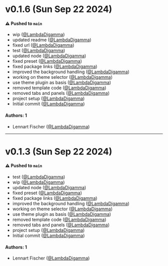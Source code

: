 # v0.1.6 (Sun Sep 22 2024)

#### ⚠️ Pushed to `main`

- wip ([@LambdaDigamma](https://github.com/LambdaDigamma))
- updated readme ([@LambdaDigamma](https://github.com/LambdaDigamma))
- fixed url ([@LambdaDigamma](https://github.com/LambdaDigamma))
- test ([@LambdaDigamma](https://github.com/LambdaDigamma))
- updated node ([@LambdaDigamma](https://github.com/LambdaDigamma))
- fixed preset ([@LambdaDigamma](https://github.com/LambdaDigamma))
- fixed package links ([@LambdaDigamma](https://github.com/LambdaDigamma))
- improved the background handling ([@LambdaDigamma](https://github.com/LambdaDigamma))
- working on theme selector ([@LambdaDigamma](https://github.com/LambdaDigamma))
- use theme plugin as basis ([@LambdaDigamma](https://github.com/LambdaDigamma))
- removed template code ([@LambdaDigamma](https://github.com/LambdaDigamma))
- removed tabs and panels ([@LambdaDigamma](https://github.com/LambdaDigamma))
- project setup ([@LambdaDigamma](https://github.com/LambdaDigamma))
- Initial commit ([@LambdaDigamma](https://github.com/LambdaDigamma))

#### Authors: 1

- Lennart Fischer ([@LambdaDigamma](https://github.com/LambdaDigamma))

---

# v0.1.3 (Sun Sep 22 2024)

#### ⚠️ Pushed to `main`

- test ([@LambdaDigamma](https://github.com/LambdaDigamma))
- wip ([@LambdaDigamma](https://github.com/LambdaDigamma))
- updated node ([@LambdaDigamma](https://github.com/LambdaDigamma))
- fixed preset ([@LambdaDigamma](https://github.com/LambdaDigamma))
- fixed package links ([@LambdaDigamma](https://github.com/LambdaDigamma))
- improved the background handling ([@LambdaDigamma](https://github.com/LambdaDigamma))
- working on theme selector ([@LambdaDigamma](https://github.com/LambdaDigamma))
- use theme plugin as basis ([@LambdaDigamma](https://github.com/LambdaDigamma))
- removed template code ([@LambdaDigamma](https://github.com/LambdaDigamma))
- removed tabs and panels ([@LambdaDigamma](https://github.com/LambdaDigamma))
- project setup ([@LambdaDigamma](https://github.com/LambdaDigamma))
- Initial commit ([@LambdaDigamma](https://github.com/LambdaDigamma))

#### Authors: 1

- Lennart Fischer ([@LambdaDigamma](https://github.com/LambdaDigamma))
